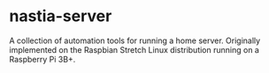 # nastia-server
A collection of automation tools for running a home server. Originally implemented on the Raspbian Stretch Linux distribution running on a Raspberry Pi 3B+.
